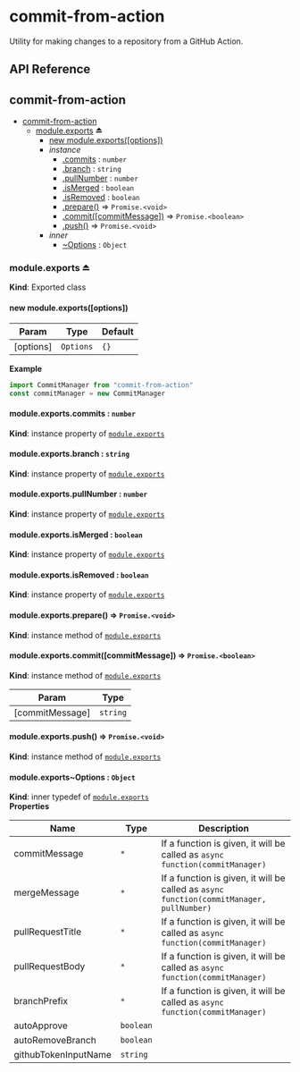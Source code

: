 # commit-from-action


Utility for making changes to a repository from a GitHub Action.



## API Reference
<a name="module_commit-from-action"></a>

## commit-from-action

* [commit-from-action](#module_commit-from-action)
    * [module.exports](#exp_module_commit-from-action--module.exports) ⏏
        * [new module.exports([options])](#new_module_commit-from-action--module.exports_new)
        * _instance_
            * [.commits](#module_commit-from-action--module.exports+commits) : <code>number</code>
            * [.branch](#module_commit-from-action--module.exports+branch) : <code>string</code>
            * [.pullNumber](#module_commit-from-action--module.exports+pullNumber) : <code>number</code>
            * [.isMerged](#module_commit-from-action--module.exports+isMerged) : <code>boolean</code>
            * [.isRemoved](#module_commit-from-action--module.exports+isRemoved) : <code>boolean</code>
            * [.prepare()](#module_commit-from-action--module.exports+prepare) ⇒ <code>Promise.&lt;void&gt;</code>
            * [.commit([commitMessage])](#module_commit-from-action--module.exports+commit) ⇒ <code>Promise.&lt;boolean&gt;</code>
            * [.push()](#module_commit-from-action--module.exports+push) ⇒ <code>Promise.&lt;void&gt;</code>
        * _inner_
            * [~Options](#module_commit-from-action--module.exports..Options) : <code>Object</code>

<a name="exp_module_commit-from-action--module.exports"></a>

### module.exports ⏏
**Kind**: Exported class  
<a name="new_module_commit-from-action--module.exports_new"></a>

#### new module.exports([options])

| Param | Type | Default |
| --- | --- | --- |
| [options] | <code>Options</code> | <code>{}</code> | 

**Example**  
```javascript
import CommitManager from "commit-from-action"
const commitManager = new CommitManager
```
<a name="module_commit-from-action--module.exports+commits"></a>

#### module.exports.commits : <code>number</code>
**Kind**: instance property of [<code>module.exports</code>](#exp_module_commit-from-action--module.exports)  
<a name="module_commit-from-action--module.exports+branch"></a>

#### module.exports.branch : <code>string</code>
**Kind**: instance property of [<code>module.exports</code>](#exp_module_commit-from-action--module.exports)  
<a name="module_commit-from-action--module.exports+pullNumber"></a>

#### module.exports.pullNumber : <code>number</code>
**Kind**: instance property of [<code>module.exports</code>](#exp_module_commit-from-action--module.exports)  
<a name="module_commit-from-action--module.exports+isMerged"></a>

#### module.exports.isMerged : <code>boolean</code>
**Kind**: instance property of [<code>module.exports</code>](#exp_module_commit-from-action--module.exports)  
<a name="module_commit-from-action--module.exports+isRemoved"></a>

#### module.exports.isRemoved : <code>boolean</code>
**Kind**: instance property of [<code>module.exports</code>](#exp_module_commit-from-action--module.exports)  
<a name="module_commit-from-action--module.exports+prepare"></a>

#### module.exports.prepare() ⇒ <code>Promise.&lt;void&gt;</code>
**Kind**: instance method of [<code>module.exports</code>](#exp_module_commit-from-action--module.exports)  
<a name="module_commit-from-action--module.exports+commit"></a>

#### module.exports.commit([commitMessage]) ⇒ <code>Promise.&lt;boolean&gt;</code>
**Kind**: instance method of [<code>module.exports</code>](#exp_module_commit-from-action--module.exports)  

| Param | Type |
| --- | --- |
| [commitMessage] | <code>string</code> | 

<a name="module_commit-from-action--module.exports+push"></a>

#### module.exports.push() ⇒ <code>Promise.&lt;void&gt;</code>
**Kind**: instance method of [<code>module.exports</code>](#exp_module_commit-from-action--module.exports)  
<a name="module_commit-from-action--module.exports..Options"></a>

#### module.exports~Options : <code>Object</code>
**Kind**: inner typedef of [<code>module.exports</code>](#exp_module_commit-from-action--module.exports)  
**Properties**

| Name | Type | Description |
| --- | --- | --- |
| commitMessage | <code>\*</code> | If a function is given, it will be called as `async function(commitManager)` |
| mergeMessage | <code>\*</code> | If a function is given, it will be called as `async function(commitManager, pullNumber)` |
| pullRequestTitle | <code>\*</code> | If a function is given, it will be called as `async function(commitManager)` |
| pullRequestBody | <code>\*</code> | If a function is given, it will be called as `async function(commitManager)` |
| branchPrefix | <code>\*</code> | If a function is given, it will be called as `async function(commitManager)` |
| autoApprove | <code>boolean</code> |  |
| autoRemoveBranch | <code>boolean</code> |  |
| githubTokenInputName | <code>string</code> |  |


